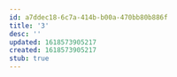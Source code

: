 ```yaml
---
id: a7ddec18-6c7a-414b-b00a-470bb80b886f
title: '3'
desc: ''
updated: 1618573905217
created: 1618573905217
stub: true
---
```


